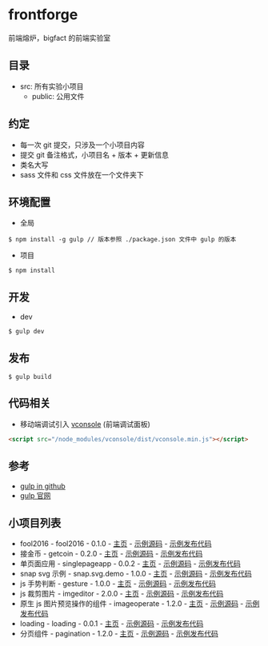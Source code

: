 # frontforge

前端熔炉，bigfact 的前端实验室

## 目录

* src: 所有实验小项目
  * public: 公用文件

## 约定

* 每一次 git 提交，只涉及一个小项目内容
* 提交 git 备注格式，小项目名 + 版本 + 更新信息
* 类名大写
* sass 文件和 css 文件放在一个文件夹下

## 环境配置

* 全局

```
$ npm install -g gulp // 版本参照 ./package.json 文件中 gulp 的版本
```

* 项目

```
$ npm install
```

## 开发

* dev

```
$ gulp dev
```

## 发布

```
$ gulp build
```

## 代码相关

* 移动端调试引入 [vconsole](https://github.com/WechatFE/vConsole) (前端调试面板)

```html
<script src="/node_modules/vconsole/dist/vconsole.min.js"></script>
```

## 参考

* [gulp in github](https://github.com/gulpjs/gulp)
* [gulp 官网](http://gulpjs.com/)

## 小项目列表

* fool2016 - fool2016 - 0.1.0 - [主页](https://github.com/bigfact/frontforge/tree/master/src/applications/fool2016) - [示例源码](http://bigfact.github.io/frontforge/src/applications/fool2016/) - [示例发布代码](http://bigfact.github.io/frontforge/dist/applications/fool2016/)
* 接金币 - getcoin - 0.2.0 - [主页](https://github.com/bigfact/frontforge/tree/master/src/applications/getcoin) - [示例源码](http://bigfact.github.io/frontforge/src/applications/getcoin/) - [示例发布代码](http://bigfact.github.io/frontforge/dist/applications/getcoin/)
* 单页面应用 - singlepageapp - 0.0.2 - [主页](https://github.com/bigfact/frontforge/tree/master/src/applications/singlepageapp) - [示例源码](http://bigfact.github.io/frontforge/src/applications/singlepageapp/) - [示例发布代码](http://bigfact.github.io/frontforge/dist/applications/singlepageapp/)
* snap svg 示例 - snap.svg.demo - 1.0.0 - [主页](https://github.com/bigfact/frontforge/tree/master/src/applications/snap.svg.demo) - [示例源码](http://bigfact.github.io/frontforge/src/applications/snap.svg.demo/) - [示例发布代码](http://bigfact.github.io/frontforge/dist/applications/snap.svg.demo/)
* js 手势判断 - gesture - 1.0.0 - [主页](https://github.com/bigfact/frontforge/tree/master/src/components/gesture) - [示例源码](http://bigfact.github.io/frontforge/src/components/gesture/) - [示例发布代码](http://bigfact.github.io/frontforge/dist/components/gesture/)
* js 裁剪图片 - imgeditor - 2.0.0 - [主页](https://github.com/bigfact/frontforge/tree/master/src/components/imageditor) - [示例源码](http://bigfact.github.io/frontforge/src/components/imageditor/) - [示例发布代码](http://bigfact.github.io/frontforge/dist/components/imageditor/)
* 原生 js 图片预览操作的组件 - imageoperate - 1.2.0 - [主页](https://github.com/bigfact/frontforge/tree/master/src/components/imageoperate) - [示例源码](http://bigfact.github.io/frontforge/src/components/imageoperate/) - [示例发布代码](http://bigfact.github.io/frontforge/dist/components/imageoperate/)
* loading - loading - 0.0.1 - [主页](https://github.com/bigfact/frontforge/tree/master/src/components/loading) - [示例源码](http://bigfact.github.io/frontforge/src/components/loading/) - [示例发布代码](http://bigfact.github.io/frontforge/dist/components/loading/)
* 分页组件 - pagination - 1.2.0 - [主页](https://github.com/bigfact/frontforge/tree/master/src/components/pagination) - [示例源码](http://bigfact.github.io/frontforge/src/components/pagination/) - [示例发布代码](http://bigfact.github.io/frontforge/dist/components/pagination/)
